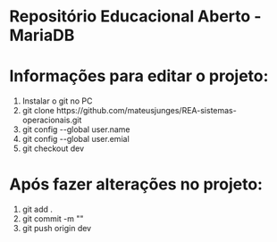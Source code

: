 <h1>Repositório Educacional Aberto - MariaDB</h1>
<div>
    <h1>Informações para editar o projeto:</h1>
    <ol>
        <li>Instalar o git no PC</li>
        <li>git clone https://github.com/mateusjunges/REA-sistemas-operacionais.git</li>
        <li>git config --global user.name <SEU_NOME></li>
        <li>git config --global user.emial <SEU_EMAIL></li>
        <li>git checkout dev</li>
    </ol>
    <h1>Após fazer alterações no projeto:</h1>
    <ol>
        <li>git add .</li>
        <li>git commit -m "<MENSAGEM_DO_COMMIT>"</li>
        <li>git push origin dev</li>
    </ol>
</div>